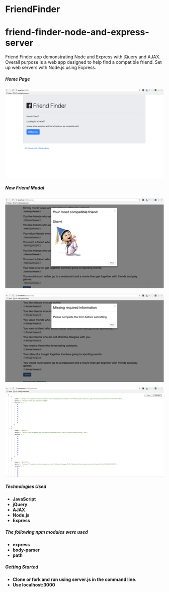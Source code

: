 # FriendFinder

# friend-finder-node-and-express-server

Friend Finder app demonstrating Node and Express with jQuery and AJAX.
Overall purpose is a web app designed to help find a compatible friend.
Set up web servers with Node.js using Express.

##### Home Page
![Friend Finder Home Page](/imagesReadme/friend.png?raw=true)

##### New Friend Modal
![New Friend Modal](/imagesReadme/friendsModal.png?raw=true)

![Alert Modal](/imagesReadme/modalAlert.png?raw=true)

![API Friends](/imagesReadme/apiFriends.png?raw=true)

##### Technologies Used
* **JavaScript**
* **jQuery**
* **AJAX**
* **Node.js**
* **Express**

##### The following npm modules were used
* **express**
* **body-parser**
* **path**

##### Getting Started
* **Clone or fork and run using server.js in the command line.**
* **Use localhost:3000**



